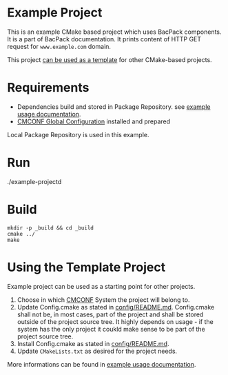 # Example Project

This is an example CMake based project which uses BacPack components. It is a part of BacPack
documentation. It prints content of HTTP GET request for `www.example.com` domain.

This project [can be used as a template](#using-the-template-project) for other CMake-based projects.

# Requirements 

- Dependencies build and stored in Package Repository.
  see [example usage documentation].
- [CMCONF Global Configuration] installed and prepared

Local Package Repository is used in this example.

# Run 

./example-projectd

# Build

```
mkdir -p _build && cd _build
cmake ../
make
```

# Using the Template Project

Example project can be used as a starting point for other projects.

1. Choose in which [CMCONF] System the project will belong to.
1. Update Config.cmake as stated in [config/README.md]. Config.cmake shall not be, in most cases, part of the project
   and shall be stored outside of the project source tree. It highly depends on usage - if the system has the only 
   project it coukld make sense to be part of the project source tree. 
1. Install Config.cmake as stated in [config/README.md].
1. Update `CMakeLists.txt` as desired for the project needs.

More informations can be found in [example usage documentation].

[example usage documentation]: https://bacpack-system.github.io/example_usage
[CMCONF]: https://github.com/cmakelib/cmakelib-component-cmconf
[CMCONF Global Configuration]: ./config/README.md
[config/README.md]: ./config/README.md

